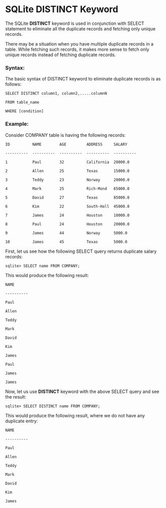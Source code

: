 **SQLite DISTINCT Keyword**
===========================

The SQLite **DISTINCT** keyword is used in conjunction with SELECT statement to
eliminate all the duplicate records and fetching only unique records.

There may be a situation when you have multiple duplicate records in a table.
While fetching such records, it makes more sense to fetch only unique records
instead of fetching duplicate records.

### **Syntax:**

The basic syntax of DISTINCT keyword to eliminate duplicate records is as
follows:

~~~~~~~~~~~~~~~~~~~~~~~~~~~~~~~~~~~~~~~~~~~~~~~~~~~~~~~~~~~~~~~~~~~~~~~~~~~~~~~~
SELECT DISTINCT column1, column2,.....columnN 

FROM table_name

WHERE [condition]
~~~~~~~~~~~~~~~~~~~~~~~~~~~~~~~~~~~~~~~~~~~~~~~~~~~~~~~~~~~~~~~~~~~~~~~~~~~~~~~~

### **Example:**

Consider COMPANY table is having the following records:

~~~~~~~~~~~~~~~~~~~~~~~~~~~~~~~~~~~~~~~~~~~~~~~~~~~~~~~~~~~~~~~~~~~~~~~~~~~~~~~~
ID          NAME        AGE         ADDRESS     SALARY

----------  ----------  ----------  ----------  ----------

1           Paul        32          California  20000.0

2           Allen       25          Texas       15000.0

3           Teddy       23          Norway      20000.0

4           Mark        25          Rich-Mond   65000.0

5           David       27          Texas       85000.0

6           Kim         22          South-Hall  45000.0

7           James       24          Houston     10000.0

8           Paul        24          Houston     20000.0

9           James       44          Norway      5000.0

10          James       45          Texas       5000.0
~~~~~~~~~~~~~~~~~~~~~~~~~~~~~~~~~~~~~~~~~~~~~~~~~~~~~~~~~~~~~~~~~~~~~~~~~~~~~~~~

First, let us see how the following SELECT query returns duplicate salary
records:

~~~~~~~~~~~~~~~~~~~~~~~~~~~~~~~~~~~~~~~~~~~~~~~~~~~~~~~~~~~~~~~~~~~~~~~~~~~~~~~~
sqlite> SELECT name FROM COMPANY;
~~~~~~~~~~~~~~~~~~~~~~~~~~~~~~~~~~~~~~~~~~~~~~~~~~~~~~~~~~~~~~~~~~~~~~~~~~~~~~~~

This would produce the following result:

~~~~~~~~~~~~~~~~~~~~~~~~~~~~~~~~~~~~~~~~~~~~~~~~~~~~~~~~~~~~~~~~~~~~~~~~~~~~~~~~
NAME

----------

Paul

Allen

Teddy

Mark

David

Kim

James

Paul

James

James
~~~~~~~~~~~~~~~~~~~~~~~~~~~~~~~~~~~~~~~~~~~~~~~~~~~~~~~~~~~~~~~~~~~~~~~~~~~~~~~~

Now, let us use **DISTINCT** keyword with the above SELECT query and see the
result:

~~~~~~~~~~~~~~~~~~~~~~~~~~~~~~~~~~~~~~~~~~~~~~~~~~~~~~~~~~~~~~~~~~~~~~~~~~~~~~~~
sqlite> SELECT DISTINCT name FROM COMPANY;
~~~~~~~~~~~~~~~~~~~~~~~~~~~~~~~~~~~~~~~~~~~~~~~~~~~~~~~~~~~~~~~~~~~~~~~~~~~~~~~~

This would produce the following result, where we do not have any duplicate
entry:

~~~~~~~~~~~~~~~~~~~~~~~~~~~~~~~~~~~~~~~~~~~~~~~~~~~~~~~~~~~~~~~~~~~~~~~~~~~~~~~~
NAME

----------

Paul

Allen

Teddy

Mark

David

Kim

James
~~~~~~~~~~~~~~~~~~~~~~~~~~~~~~~~~~~~~~~~~~~~~~~~~~~~~~~~~~~~~~~~~~~~~~~~~~~~~~~~
